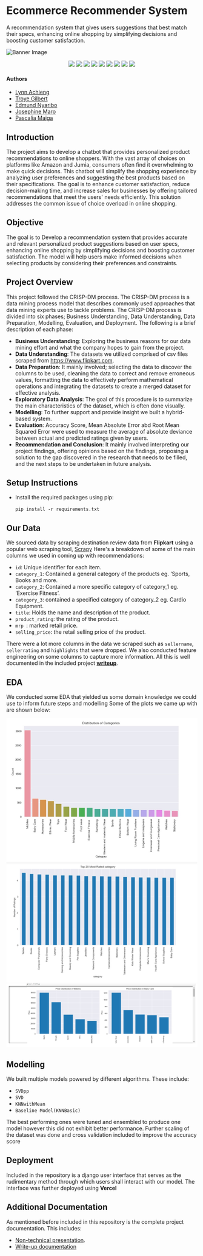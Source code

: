 <!-- #region -->
# Ecommerce Recommender System
A recommendation system that gives users suggestions that best match their specs, enhancing online shopping by simplifying decisions and boosting customer satisfaction.

<p>
    <img src="Data/images/readme_banner.jpg" alt="Banner Image"/>
</p>
<p align="center">
    <img src="https://img.shields.io/badge/-scikit--learn-F7931E?logo=scikit-learn&logoColor=white&style=flat-square">
    <img src="https://img.shields.io/badge/-Surprise-4B0082?logo=python&logoColor=white&style=flat-square">
    <img src="https://img.shields.io/badge/-Verce-FF4B4B?logo=verce&logoColor=white&style=flat-square">
    <img src="https://img.shields.io/badge/-Pandas-150458?logo=pandas&logoColor=white&style=flat-square">
    <img src="https://img.shields.io/badge/-NumPy-013243?logo=numpy&logoColor=white&style=flat-square">
    <img src="https://img.shields.io/badge/-NLTK-4EA94B?logo=python&logoColor=white&style=flat-square">
    <img src="https://img.shields.io/badge/-Seaborn-3776AB?logo=python&logoColor=white&style=flat-square">
    <img src="https://img.shields.io/badge/-Plotly-3F4F75?logo=plotly&logoColor=white&style=flat-square">
    <img src="https://img.shields.io/badge/-Django-3F4F75?logo=django&logoColor=white&style=flat-square">
</p>

#### Authors
* [Lynn Achieng](https://github.com/Lynn-rose)
* [Troye Gilbert](https://github.com/franchiseBoyz)
* [Edmund Nyaribo](https://github.com/EdmundNyaribo)
* [Josephine Maro]()
* [Pascalia Maiga](https://github.com/Passie2001)

## Introduction

The project aims to develop a chatbot that provides personalized product recommendations to online shoppers. With the vast array of choices on platforms like Amazon and Jumia, consumers often find it overwhelming to make quick decisions. This chatbot will simplify the shopping experience by analyzing user preferences and suggesting the best products based on their specifications. The goal is to enhance customer satisfaction, reduce decision-making time, and increase sales for businesses by offering tailored recommendations that meet the users' needs efficiently. This solution addresses the common issue of choice overload in online shopping.

## Objective

The goal is to Develop a recommendation system that provides accurate and relevant personalized product suggestions based on user specs, enhancing online shopping by simplifying decisions and boosting customer satisfaction. The model will help users make informed decisions when selecting products by considering their preferences and constraints.

## Project Overview

This project followed the CRISP-DM process. The CRISP-DM process is a data mining process model that describes commonly used approaches that data mining experts use to tackle problems. The CRISP-DM process is divided into six phases; Business Understanding, Data Understanding, Data Preparation, Modelling, Evaluation, and Deployment. The following is a brief description of each phase:

- **Business Understanding**: Exploring the business reasons for our data mining effort and what the company hopes to gain from the project.
- **Data Understanding**: The datasets we utilized comprised of csv files scraped from https://www.flipkart.com.
- **Data Preparation**: It mainly involved; selecting the data to discover the columns to be used, cleaning the data to correct and remove erroneous values, formatting the data to effectively perform mathematical operations and integrating the datasets to create a merged dataset for effective analysis.
- **Exploratory Data Analysis**: The goal of this procedure is to summarize the main characteristics of the dataset, which is often done visually.
- **Modelling**: To further support and provide insight we built a hybrid-based system.
- **Evaluation**: Accuracy Score, Mean Absolute Error abd Root Mean Squared Error were used to measure the average of absolute deviance between actual and predicted ratings given by users.
- **Recommendation and Conclusion**: It mainly involved interpreting our project findings, offering opinions based on the findings, proposing a solution to the gap discovered in the research that needs to be filled, and the next steps to be undertaken in future analysis.

## Setup Instructions

* Install the required packages using pip:

    ```
    pip install -r requirements.txt
    ```


## Our Data

We sourced data by scraping destination review data from **Flipkart** using a popular web scraping tool, [Scrapy](https://www.flipkart.com) 
Here's a breakdown of some of the main columns we used in coming up with recommendations:

* `id`: Unique identifier for each item.
* `category_1`: Contained a general category of the products eg. ‘Sports, Books and more.
* `category_2`: Contained a more specific category of category_1 eg. ‘Exercise Fitness’.
* `category_3`: contained a specified category of category_2 eg. Cardio Equipment.
* `title`: Holds the name and description of the product.
* `product_rating`: the rating of the product.
* `mrp `: marked retail price.
* `selling_price`: the retail selling price of the product.


There were a lot more columns in the data we scraped such as `sellername`, `sellerrating` and `highlights` that were dropped.
We also conducted feature engineering on some columns to capture more information. All this is well documented in the included project [**writeup**](./writeup.docx).

## EDA

We conducted some EDA that yielded us some domain knowledge we could use to inform future steps and modelling
Some of the plots we came up with are shown below: 
<p align='center'>
    <img src="Images/Screenshot 2024-08-13 145700.jpg" alt="Distribution of categories"/>
    <img src="Images/Screenshot 2024-08-13 145751.jpg" alt="top 20 most rated category"/>
    <img src="Images/Screenshot 2024-08-13 145828.jpg" alt="price distribution in each category"/>
</p> 

## Modelling 

We built multiple models powered by different algorithms.
These include:
* `SVDpp`
* `SVD`
* `KNNwithMean`
* `Baseline Model(KNNBasic)`

The best performing ones were tuned and ensembled to produce one model however this did not exhibit better performance. Further scaling of the dataset was done and cross validation included to improve the accuracy score  
## Deployment

Included in the repository is a django user interface that serves as the rudimentary method through which users shall interact with our model. The interface was further deployed using **Vercel**

## Additional Documentation

As mentioned before included in this repository is the complete project documentation. This includes:
* [Non-technical presentation](./africura_presentation.pdf).
* [Write-up documentation](./writeup.docx)

<!-- #endregion -->

```python

```
